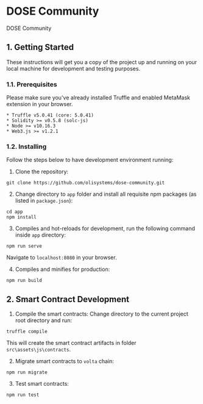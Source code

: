 # DOSE Community
DOSE Community

## 1. Getting Started

These instructions will get you a copy of the project up and running on your local machine for development and testing purposes.

### 1.1. Prerequisites

Please make sure you've already installed Truffle and enabled MetaMask extension in your browser.

```
* Truffle v5.0.41 (core: 5.0.41)
* Solidity >= v0.5.8 (solc-js)
* Node >= v10.16.3
* Web3.js >= v1.2.1
```

### 1.2. Installing

Follow the steps below to have development environment running:
1. Clone the repository:
```
git clone https://github.com/olisystems/dose-community.git
```

2. Change directory to `app` folder and install all requisite npm packages (as listed in `package.json`):
```
cd app
npm install
```

3. Compiles and hot-reloads for development, run the following command inside `app` directory:
```
npm run serve
```
Navigate to `localhost:8080` in your browser.

4. Compiles and minifies for production:
```
npm run build
```

## 2. Smart Contract Development
1. Compile the smart contracts:
Change directory to the current project root directory and run:

```
truffle compile
```

This will create the smart contract artifacts in folder `src\assets\js\contracts`.

2. Migrate smart contracts to `volta` chain:

```
npm run migrate
```

3. Test smart contracts:

```
npm run test
```